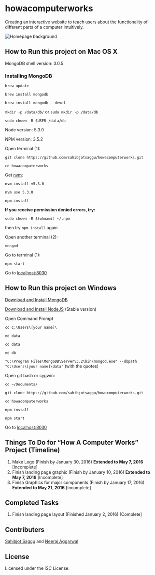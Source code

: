 # howacomputerworks
Creating an interactive website to teach users about the functionality of different parts of a computer intuitively.

![Homepage background](https://raw.githubusercontent.com/sahibjotsaggu/howacomputerworks/master/public/assets/images/main_bg.png)

## How to Run this project on Mac OS X

MongoDB shell version: 3.0.5

### Installing MongoDB

`brew update`

`brew install mongodb`

`brew install mongodb --devel`

`mkdir -p /data/db/` or `sudo mkdir -p /data/db`

`sudo chown -R $USER /data/db`

Node version: 5.3.0

NPM version: 3.5.2

Open terminal (1):

`git clone https://github.com/sahibjotsaggu/howacomputerworks.git`

`cd howacomputerworks`

Get [nvm](https://github.com/creationix/nvm#install-script):

`nvm install v5.3.0`

`nvm use 5.3.0`

`npm install`

**If you receive permission denied errors, try:**

`sudo chown -R $(whoami) ~/.npm`

then try `npm install` again

Open another terminal (2):

`mongod`

Go to terminal (1):

`npm start`

Go to [localhost:8030](http://localhost:8030)

## How to Run this project on Windows

[Download and Install MongoDB](https://www.mongodb.org/downloads#production)

[Download and Install NodeJS](https://nodejs.org/) (Stable version)

Open Command Prompt

`cd C:\Users\[your name]\`

`md data`

`cd data`

`md db`

`"C:\Program Files\MongoDB\Server\3.2\bin\mongod.exe" --dbpath "C:\Users\[your name]\data"` (with the quotes)

Open git bash or cygwin:

`cd ~/Documents/`

`git clone https://github.com/sahibjotsaggu/howacomputerworks.git`

`cd howacomputerworks`

`npm install`

`npm start`

Go to [localhost:8030](http://localhost:8030)

## Things To Do for “How A Computer Works” Project (Timeline)
1. Make Logo (Finish by January 30, 2016) **Extended to May 7, 2016** [Incomplete]
2. Finish landing page graphic (Finish by January 10, 2016) **Extended to May 7, 2016** [Incomplete]
3. Finish Graphics for major components (Finish by January 17, 2016) **Extended to May 21, 2016** [Incomplete]

## Completed Tasks 
1. Finish landing page layout (Finished January 2, 2016) [Complete]

## Contributers
[Sahibjot Saggu](http://www.sahibjot.me/) and [Neeraj Aggarwal](http://www.neerajaggarwal.com/)

## License
Licensed under the ISC License.
